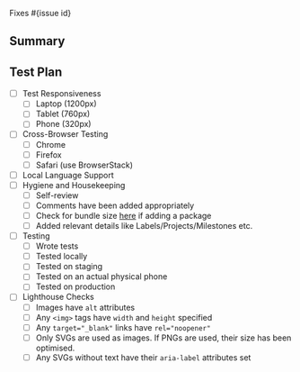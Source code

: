 <!--
  Thanks for submitting a pull request!
  We appreciate you spending the time to work on these changes. Please provide enough information so that others can review your pull request.

  Before submitting a pull request, please make sure the following is done:

  1. Fork [the repository](https://github.com/avantifellows/plio-frontend) and create your branch from `master`.
  2. Run the installation steps from the project's [README.md](https://github.com/avantifellows/plio-frontend#readme).
  3. Please ensure coding standard and conventions are followed. You can find the details at https://vuejs.org/v2/style-guide/#Priority-A-Rules-Essential-Error-Prevention.
  4. Ensure that an issue has been created for the problem this PR attempts to solve and your Pull Request is linked to the issue. Read more how to link PR to an issue at https://docs.github.com/en/github/managing-your-work-on-github/linking-a-pull-request-to-an-issue.

-->

Fixes #{issue id}

## Summary

<!-- Explain the **motivation** for making this change. What existing problem does the pull request solve? -->

## Test Plan

<!-- Demonstrate that the code is solid. Example: The exact commands you ran and their output, screenshots / videos if the pull request changes the user interface. -->
- [ ] Test Responsiveness
   - [ ] Laptop (1200px)
   - [ ] Tablet (760px)
   - [ ] Phone (320px)
- [ ] Cross-Browser Testing
   - [ ] Chrome
   - [ ] Firefox
   - [ ] Safari (use BrowserStack)
- [ ] Local Language Support
- [ ] Hygiene and Housekeeping
   - [ ] Self-review
   - [ ] Comments have been added appropriately
   - [ ] Check for bundle size [here](https://bundlephobia.com/) if adding a package
   - [ ] Added relevant details like Labels/Projects/Milestones etc.
- [ ] Testing
   - [ ] Wrote tests
   - [ ] Tested locally
   - [ ] Tested on staging
   - [ ] Tested on an actual physical phone
   - [ ] Tested on production
- [ ] Lighthouse Checks
   - [ ] Images have `alt` attributes
   - [ ] Any `<img>` tags have `width` and `height` specified
   - [ ] Any `target="_blank"` links have `rel="noopener"`
   - [ ] Only SVGs are used as images. If PNGs are used, their size has been optimised.
   - [ ] Any SVGs without text have their `aria-label` attributes set
